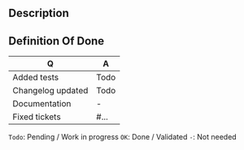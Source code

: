 ## Description

<!--
- Please fill in this template according to the PR you're about to submit.
- Replace this comment by a description of what your PR is solving.
- Bug fixes must be submitted against the lowest branch where they apply
  (lowest branches are regularly merged to upper ones so they get the fixes too):
  for example apply on `php-5.6` branch, it will then be merged in `php-7.0`, and so on up to `master`.
- Documentation must be submitted against the master branch (it is not present in other branches to ease its maintenance).
-->

## Definition Of Done

| Q                                 | A
| --------------------------------- | ---
| Added tests                       | Todo
| Changelog updated                 | Todo
| Documentation                     | -
| Fixed tickets                     | #... <!-- #-prefixed issue number(s), if any -->

`Todo`: Pending / Work in progress
`OK`: Done / Validated
`-`: Not needed
